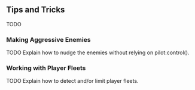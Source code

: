 ## Tips and Tricks

TODO

### Making Aggressive Enemies

TODO Explain how to nudge the enemies without relying on pilot:control().

### Working with Player Fleets

TODO Explain how to detect and/or limit player fleets.
